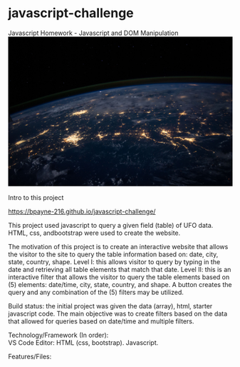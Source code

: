 # javascript-challenge
Javascript Homework - Javascript and DOM Manipulation
![image of HW](https://github.com/BPayne-216/javascript-challenge/blob/master/docs/static/images/nasa.jpg)


Intro to this project

https://bpayne-216.github.io/javascript-challenge/


This project used javascript to query a given field (table) of UFO data.  HTML, css, andbootstrap were used to create the website.

The motivation of this project is to create an interactive website that allows the visitor to the site to query the table information based on: date, city, state, country, shape.
Level I: this allows visitor to query by typing in the date and retrieving all table elements that match that date.
Level II: this is an interactive filter that allows the visitor to query the table elements based on (5) elements: date/time, city, state, country, and shape.  A button creates the query and any combination of the (5) filters may be utilized.

Build status: the initial project was given the data (array), html, starter javascript code.  The main objective was to create filters based on the data that allowed for queries based on date/time and multiple filters.

Technology/Framework (In order):  
VS Code Editor: HTML (css, bootstrap).  Javascript.

Features/Files:

